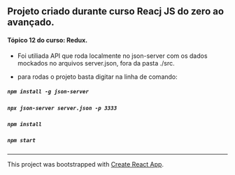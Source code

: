 ## Projeto criado durante curso Reacj JS do zero ao avançado.

#### Tópico 12 do curso: Redux.

- Foi utiliada API que roda localmente no json-server com os dados mockados no arquivos server.json, fora da pasta ./src.

- para rodas o projeto basta digitar na linha de comando:

##### ```npm install -g json-server```
##### ```npx json-server server.json -p 3333```
##### ```npm install```
##### ```npm start```

------------------

This project was bootstrapped with [Create React App](https://github.com/facebook/create-react-app).

